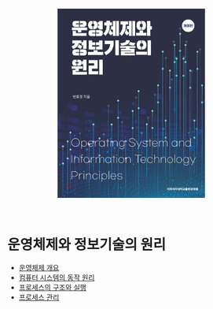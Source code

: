 <p align="center"><img src="./image/logo.jpeg" width="300"></p>

<br>

# 운영체제와 정보기술의 원리
- [운영체제 개요](./0%20운영체제%20개요.md)
- [컴퓨터 시스템의 동작 원리](./1%20컴퓨터%20시스템의%20동작%20원리.md)
- [프로세스의 구조와 실행](./2%20프로그램의%20구조와%20실행.md)
- [프로세스 관리](./3%20프로세스%20관리.md)

